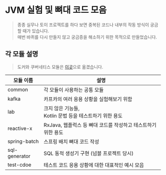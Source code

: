 # JVM 실험 및 뼈대 코드 모음

> 종종 실무나 토이 프로젝트를 하다 보면 중복된 코드나 내부의 작동 방식이 궁금할 때가 있습니다.  
> 매번 바퀴를 다시 만들지 않고 궁금증을 해소하기 위한 목적으로 만들었습니다.

## 각 모듈 설명

> 도커와 쿠버네티스 모듈은 [이곳](https://github.com/hyubuki/infra-devops-labs)으로 옮겼습니다.

| 모듈 이름         | 설명                                        |
|---------------|-------------------------------------------|
| common        | 각 모듈이 사용하는 공통 모듈                          |
| kafka         | 카프카의 여러 응용 상황을 실험해보기 위함                   |
| lab           | 크지 않은 기능들, <br/> Kotlin 문법 등을 테스트하기 위한 용도 |
| reactive-x    | RxJava, 웹플럭스 등 뼈대 코드를 작성하고 테스트하기 위한 용도    |
| spring-batch  | 스프링 배치 뼈대 코드 작성                           |
| sql-generator | SQL 동적 생성기 구현 (넘블 프로젝트 당시)                |
| test-cdoe     | 테스트 코드 응용 상황에 대한 대표적인 예시 모음               |

